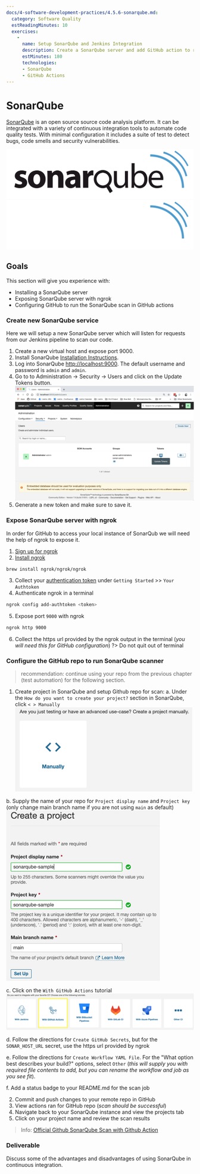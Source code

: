```yaml
---
docs/4-software-development-practices/4.5.6-sonarqube.md:
  category: Software Quality
  estReadingMinutes: 10
  exercises:
    -
      name: Setup SonarQube and Jenkins Integration
      description: Create a SonarQube server and add GitHub action to run SonarQube in our build pipeline.
      estMinutes: 180
      technologies:
      - SonarQube
      - GitHub Actions
---
```


# SonarQube

[SonarQube](https://www.sonarqube.org/) is an open source source code analysis platform. It can be integrated with a variety of continuous integration tools to automate code quality tests. With minimal configuration it includes a suite of test to detect bugs, code smells and security vulnerabilities.

![SonarQube image](img4/sonarqube_light.svg ':size=400px :class=light-mode-img-center :alt= SonarQube image; light mode')
![SonarQube image](img4/sonarqube_dark.svg ':size=400px :class=dark-mode-img-center :alt= SonarQube image; dark mode')

## Goals

This section will give you experience with:

- Installing a SonarQube server
- Exposing SonarQube server with ngrok
- Configuring GitHub to run the SonarQube scan in GitHub actions

### Create new SonarQube service

Here we will setup a new SonarQube server which will listen for requests from our Jenkins pipeline to scan our code.

1. Create a new virtual host and expose port 9000.
2. Install SonarQube [Installation Instructions](https://docs.sonarqube.org/latest/setup/install-server/).
3. Log into SonarQube [http://localhost:9000](http://localhost:9000). The default username and password is `admin` and `admin`.
4. Go to to Administration -> Security -> Users and click on the Update Tokens button.
![SonarQube security image](img4/sonarqube-security_users.webp ':class=img-shadow-center :alt= SonarQube security image')
5. Generate a new token and make sure to save it.

### Expose SonarQube server with ngrok

In order for GitHub to access your local instance of SonarQub we will need the help of ngrok to expose it.

1. [Sign up for ngrok](https://dashboard.ngrok.com/login)
2. [Install ngrok](https://ngrok.com/download)
```zsh
brew install ngrok/ngrok/ngrok
```
3. Collect your [authentication token](https://dashboard.ngrok.com/get-started/your-authtoken) under `Getting Started` >> `Your Authtoken`
4. Authenticate ngrok in a terminal
```zsh
ngrok config add-authtoken <token>
```
5. Expose port `9000` with ngrok
```zsh
ngrok http 9000
```
6. Collect the https url provided by the ngrok output in the terminal (*you will need this for GitHub configuration*)
?> Do not quit out of terminal

### Configure the GitHub repo to run SonarQube scanner

> recommendation: continue using your repo from the previous chapter (test automation) for the following section.

1. Create project in SonarQube and setup Github repo for scan:
  a. Under the `How do you want to create your project?` section in SonarQube, click `< > Manually`
  ![SonarQube create project](img4/sonarqube-create-project.png ':class=img-shadow-center :alt= SonarQube create project')

  b. Supply the name of your repo for `Project display name` and `Project key` (only change main branch name if you are not using `main` as default)
  ![SonarQube name project](img4/sonarqube-name-project.png ':class=img-shadow-center :alt= SonarQube name project')

  c. Click on the `With GitHub Actions` tutorial
  ![SonarQube CI image](img4/sonarqube-ci.png ':class=img-shadow-center :alt= SonarQube CI image')

  d. Follow the directions for `Create GitHub Secrets`, but for the `SONAR_HOST_URL` secret, use the https url provided by ngrok

  e. Follow the directions for `Create Workflow YAML File`. For the "What option best describes your build?" options, select `Other` (*this will supply you with required file contents to add, but you can rename the workflow and job as you see fit*).

  f. Add a status badge to your README.md for the scan job

2. Commit and push changes to your remote repo in GitHub
3. View actions ran for GitHub repo (*scan should be successful*)
4. Navigate back to your SonarQube instance and view the projects tab
5. Click on your project name and review the scan results

> Info: [Official Github SonarQube Scan with Github Action](https://github.com/marketplace/actions/official-sonarqube-scan)

### Deliverable

Discuss some of the advantages and disadvantages of using SonarQube in continuous integration.
